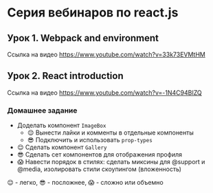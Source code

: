 # Серия вебинаров по react.js

## Урок 1. Webpack and environment

Ссылка на видео https://www.youtube.com/watch?v=33k73EVMtHM

## Урок 2. React introduction

Ссылка на видео https://www.youtube.com/watch?v=-1N4C94BIZQ

### Домашнее задание

* Доделать компонент `ImageBox`
  * 😌 Вынести лайки и комменты в отдельные компоненты
  * 😎 Подключить и использовать `prop-types`
* 😌 Сделать компонент `Gallery`
* 😎 Сделать сет компонентов для отображения профиля
* 😱 Навести порядок в стилях: сделать миксины для @support и @media, изолировать стили скоупингом (вложенность)

😌 - легко, 😎 - посложнее, 😱 - сложно или объемно

